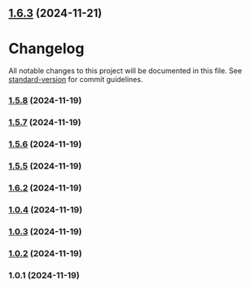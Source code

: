 ## [1.6.3](https://github.com/r3plica/css-variable-extractor/compare/v1.6.2...v1.6.3) (2024-11-21)

# Changelog

All notable changes to this project will be documented in this file. See [standard-version](https://github.com/conventional-changelog/standard-version) for commit guidelines.

### [1.5.8](https://github.com/r3plica/css-variable-extractor/compare/v1.5.7...v1.5.8) (2024-11-19)

### [1.5.7](https://github.com/r3plica/css-variable-extractor/compare/v1.5.6...v1.5.7) (2024-11-19)

### [1.5.6](https://github.com/r3plica/css-variable-extractor/compare/v1.5.5...v1.5.6) (2024-11-19)

### [1.5.5](https://github.com/r3plica/css-variable-extractor/compare/v1.0.4...v1.5.5) (2024-11-19)

### [1.6.2](https://github.com/r3plica/css-variable-extractor/compare/v1.0.3...v1.6.2) (2024-11-19)

### [1.0.4](https://github.com/r3plica/css-variable-extractor/compare/v1.0.3...v1.0.4) (2024-11-19)

### [1.0.3](https://github.com/r3plica/css-variable-extractor/compare/v1.0.2...v1.0.3) (2024-11-19)

### [1.0.2](https://github.com/r3plica/css-variable-extractor/compare/v1.0.1...v1.0.2) (2024-11-19)

### 1.0.1 (2024-11-19)
